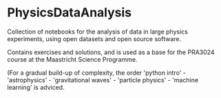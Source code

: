 # PhysicsDataAnalysis

Collection of notebooks for the analysis of data in large physics experiments, using open datasets and open source software.

Contains exercises and solutions, and is used as a base for the PRA3024 course at the Maastricht Science Programme. 

(For a gradual build-up of complexity, the order 'python intro' - 'astrophysics' - 'gravitational waves' - 'particle physics' - 'machine learning' is adviced.
